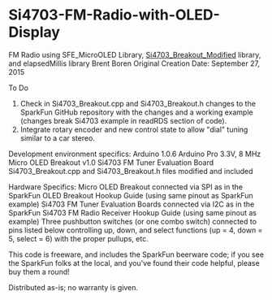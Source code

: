 # Si4703-FM-Radio-with-OLED-Display 
 FM Radio using SFE_MicroOLED Library, [Si4703_Breakout_Modified](https://github.com/2BTechnolgy/Si4703_Breakout_Modified.git)
  library, and elapsedMillis library
  Brent Boren
  Original Creation Date: September 27, 2015
 
  To Do
   1. Check in Si4703_Breakout.cpp and Si4703_Breakout.h changes
    to the SparkFun GitHub repository with the changes and a working example 
    (changes break Si4703 example in readRDS section of code).
   2. Integrate rotary encoder and new control state to allow "dial" tuning
    similar to a car stereo.
  
  Development environment specifics:
   Arduino 1.0.6
   Arduino Pro 3.3V, 8 MHz
   Micro OLED Breakout v1.0
   Si4703 FM Tuner Evaluation Board
   Si4703_Breakout.cpp and Si4703_Breakout.h files modified and included
 
  Hardware Specifics:
  Micro OLED Breakout connected via SPI as in the 
    SparkFun OLED Breakout Hookup Guide (using same pinout as SparkFun example)
  Si4703 FM Tuner Evaluation Boards connected via I2C as in the
    SparkFun Si4703 FM Radio Receiver Hookup Guide (using same pinout as example)
  Three pushbutton switches (or one combo switch) connected to pins listed below
    controlling up, down, and select functions (up = 4, down = 5, select = 6)
    with the proper pullups, etc.
  
  This code is freeware, and includes the SparkFun beerware code; if 
  you see the SparkFun folks at the local, and you've found their code
  helpful, please buy them a round!
  
  Distributed as-is; no warranty is given.
